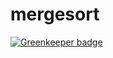 # mergesort

[![Greenkeeper badge](https://badges.greenkeeper.io/JustinDFuller/mergesort.svg)](https://greenkeeper.io/)